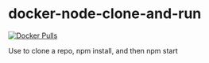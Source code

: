 # docker-node-clone-and-run

[![Docker Pulls](https://img.shields.io/docker/pulls/thib3113/docker-node-clone-and-run.svg)](https://hub.docker.com/r/thib3113/docker-node-clone-and-run)


Use to clone a repo, npm install, and then npm start